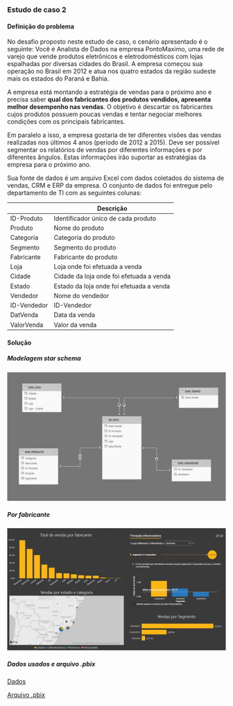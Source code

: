 ### Estudo de caso 2
#### Definição do problema
No desafio proposto neste estudo de caso, o cenário apresentado é o seguinte: Você  é  Analista  de  Dados  na  empresa 
PontoMaximo,  uma rede  de  varejo  que  vende produtos eletrônicos e eletrodomésticos com lojas espalhadas por diversas cidades do Brasil.
A empresa começou sua operação no Brasil em 2012 e atua nos quatro estados da região sudeste 
mais os estados do Paraná e Bahia.

A empresa está montando a estratégia de vendas para o próximo ano e precisa saber 
**qual  dos  fabricantes  dos  produtos  vendidos,  apresenta  melhor  desempenho  nas  vendas**.
O objetivo é descartar os fabricantes cujos produtos possuem poucas vendas e tentar negociar 
melhores condições com os principais fabricantes.

Em paralelo a isso, a empresa gostaria de ter diferentes visões das vendas realizadas nos 
últimos 4 anos (período de 2012 a 2015). Deve ser possível segmentar os relatórios de vendas 
por  diferentes  informações  e  por  diferentes  ângulos.  Estas  informações  irão  suportar  as 
estratégias da empresa para o próximo ano.

Sua fonte de dados é um arquivo Excel com dados coletados do sistema de vendas, CRM e ERP da empresa.
O conjunto de dados foi entregue pelo departamento de TI com as seguintes colunas: 

|                |Descrição                          
|----------------|-------------------------------
|ID-Produto      |Identificador único de cada produto    
|Produto         |Nome do produto    
|Categoria       |Categoria do produto
|Segmento        |Segmento do produto
|Fabricante      |Fabricante do produto
|Loja            |Loja onde foi efetuada a venda
|Cidade          |Cidade da loja onde foi efetuada a venda
|Estado          |Estado da loja onde foi efetuada a venda
|Vendedor        |Nome do vendedor
|ID-Vendedor     |ID-Vendedor
|DatVenda        |Data da venda
|ValorVenda      |Valor da venda

#### Solução

##### Modelagem star schema
![Star Schema](https://raw.githubusercontent.com/suhribeiro/datascience_projects/master/powerbi-2-dsa/Cap.3/images/star_schema.JPG)
##### Por fabricante
![Dashboard](https://raw.githubusercontent.com/suhribeiro/datascience_projects/master/powerbi-2-dsa/Cap.3/images/Estudo_de_caso_2.JPG)
##### Dados usados e arquivo .pbix
[Dados](https://github.com/suhribeiro/datascience_projects/tree/master/powerbi-2-dsa/Cap.3/data)

[Arquivo .pbix](https://github.com/suhribeiro/datascience_projects/blob/master/powerbi-2-dsa/Cap.3/Estudocaso_2.pbix)
